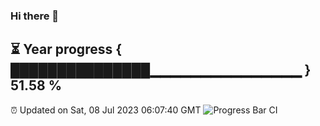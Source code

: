 ### Hi there 👋
⏳ Year progress { ███████████████▁▁▁▁▁▁▁▁▁▁▁▁▁▁▁ } 51.58 %
---
⏰ Updated on Sat, 08 Jul 2023 06:07:40 GMT
![Progress Bar CI](https://github.com/Moyi321/Moyi321/workflows/Progress%20Bar%20CI/badge.svg)
